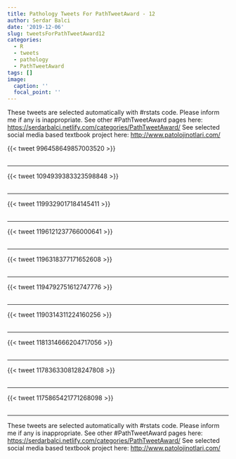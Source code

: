 ```yaml
---
title: Pathology Tweets For PathTweetAward - 12
author: Serdar Balci
date: '2019-12-06'
slug: tweetsForPathTweetAward12
categories:
  - R
  - tweets
  - pathology
  - PathTweetAward
tags: []
image:
  caption: ''
  focal_point: ''
---
```



These tweets are selected automatically with #rstats code. Please inform me if any is inappropriate.
See other #PathTweetAward pages here: https://serdarbalci.netlify.com/categories/PathTweetAward/ 
See selected social media based textbook project here: http://www.patolojinotlari.com/

{{< tweet 996458649857003520 >}}
<br>
<br>
<hr>
{{< tweet 1094939383323598848 >}}
<br>
<br>
<hr>
{{< tweet 1199329017184145411 >}}
<br>
<br>
<hr>
{{< tweet 1196121237766000641 >}}
<br>
<br>
<hr>
{{< tweet 1196318377171652608 >}}
<br>
<br>
<hr>
{{< tweet 1194792751612747776 >}}
<br>
<br>
<hr>
{{< tweet 1190314311224160256 >}}
<br>
<br>
<hr>
{{< tweet 1181314666204717056 >}}
<br>
<br>
<hr>
{{< tweet 1178363308128247808 >}}
<br>
<br>
<hr>
{{< tweet 1175865421771268098 >}}
<br>
<br>
<hr>


These tweets are selected automatically with #rstats code. Please inform me if any is inappropriate.
See other #PathTweetAward pages here: https://serdarbalci.netlify.com/categories/PathTweetAward/ 
See selected social media based textbook project here: http://www.patolojinotlari.com/
